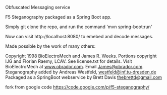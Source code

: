 Obfuscated Messaging service

F5 Steganography packaged as a Spring Boot app.

Simply git clone the repo, and run the command 'mvn spring-boot:run'

Now can visit http://localhost:8080/ to emebed and decode messages.

Made possible by the work of many others:

Copyright 1998 BioElectroMech and James R. Weeks. 
Portions copyright IJG and Florian Raemy, LCAV. 
See license.txt for details. 
Visit BioElectroMech at www.obrador.com. 
Email James@obrador.com. 
Steganography added by Andreas Westfeld, westfeld@inf.tu-dresden.de
Packaged as a SpringBoot webservice by Brett Davis thebrettd@gmail.com

fork from google code https://code.google.com/p/f5-steganography/